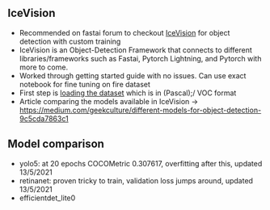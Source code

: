 ## IceVision
* Recommended on fastai forum to checkout [IceVision](https://github.com/airctic/icevision) for object detection with custom training
* IceVision is an Object-Detection Framework that connects to different libraries/frameworks such as Fastai, Pytorch Lightning, and Pytorch with more to come.
* Worked through getting started guide with no issues. Can use exact notebook for fine tuning on fire dataset
* First step is [loading the dataset](https://github.com/airctic/icedata#coco-and-voc-compatible-datasets) which is in (Pascal);/ VOC format
* Article comparing the models available in IceVision -> https://medium.com/geekculture/different-models-for-object-detection-9c5cda7863c1

## Model comparison
- yolo5: at 20 epochs COCOMetric 0.307617, overfitting after this, updated 13/5/2021
- retinanet: proven tricky to train, validation loss jumps around, updated 13/5/2021
- efficientdet_lite0